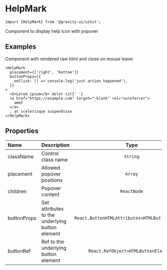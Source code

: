 <!--GITHUB_BLOCK-->

# HelpMark

<!--/GITHUB_BLOCK-->

```tsx
import {HelpMark} from '@gravity-ui/uikit';
```

Component to display help icon with popover

## Examples

Component with rendered raw html and close on mouse leave:

<!--LANDING_BLOCK

<ExampleBlock
    code={`
<HelpMark
    placement={['right', 'bottom']}
    buttonProps={{
        onClick: () => console.log('just action happened'),
    }}
>
    <b>Lorem ipsum</b> dolor sit{' '}
    <a href="https://example.com" target="_blank" rel="noreferrer">
        amet
    </a>
    , at scelerisque suspendisse
</HelpMark>
`}
>
<UIKit.HelpMark
    placement={['right', 'bottom']}
    buttonProps={{
        onClick: () => console.log('just action happened'),
    }}
>
    <b>Lorem ipsum</b> dolor sit{' '}
    <a href="https://example.com" target="_blank" rel="noreferrer">
        amet
    </a>
    , at scelerisque suspendisse
</UIKit.HelpMark>
</ExampleBlock>

LANDING_BLOCK-->

<!--GITHUB_BLOCK-->

```tsx
<HelpMark
  placement={['right', 'bottom']}
  buttonProps={{
    onClick: () => console.log('just action happened'),
  }}
>
  <b>Lorem ipsum</b> dolor sit{' '}
  <a href="https://example.com" target="_blank" rel="noreferrer">
    amet
  </a>
  , at scelerisque suspendisse
</HelpMark>
```

<!--/GITHUB_BLOCK-->

## Properties

| Name        | Description                                     |                      Type                       |       Default       |
| :---------- | :---------------------------------------------- | :---------------------------------------------: | :-----------------: |
| className   | Control class name                              |                    `String`                     |                     |
| placement   | Allowed popover positions                       |                     `Array`                     | [`right`, `bottom`] |
| children    | Popover content                                 |                   `ReactNode`                   |                     |
| buttonProps | Set attributes to the underlying button element | `React.ButtonHTMLAttributes<HTMLButtonElement>` |                     |
| buttonRef   | Ref to the underlying button element            |      `React.RefObject<HTMLButtonElement>`       |                     |
